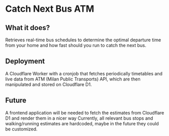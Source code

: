 # Catch Next Bus ATM

## What it does?
Retrieves real-time bus schedules to determine the optimal departure time from your home and how fast should you run to catch the next bus.

## Deployment
A Cloudflare Worker with a cronjob that fetches periodically timetables and live data from ATM (Milan Public Transports) API, which are then manipulated and stored on Cloudflare D1.

## Future
A frontend application will be needed to fetch the estimates from Cloudflare D1 and render them in a nicer way
Currently, all relevant bus stops and walking/running estimates are hardcoded, maybe in the future they could be customized.

